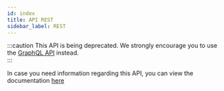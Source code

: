 ```yaml
---
id: index
title: API REST
sidebar_label: REST
---
```


:::caution
This API is being deprecated. We strongly encourage you to use the [GraphQL API](/api/graphql/introduction) instead.  
:::

In case you need information regarding this API, you can view the documentation [here]('https://api.convisoappsec.com/') 
